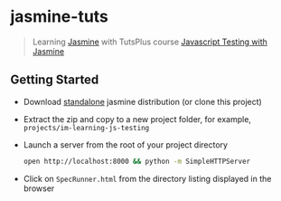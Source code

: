 # jasmine-tuts

> Learning [Jasmine](http://jasmine.github.io/2.0/introduction.html)
with TutsPlus course [Javascript Testing with Jasmine](https://courses.tutsplus.com/courses/javascript-testing-with-jasmine)

## Getting Started

* Download [standalone](https://github.com/pivotal/jasmine/releases) jasmine distribution (or clone this project)
* Extract the zip and copy to a new project folder, for example, `projects/im-learning-js-testing`
* Launch a server from the root of your project directory

  ```bash
  open http://localhost:8000 && python -m SimpleHTTPServer
  ```
* Click on `SpecRunner.html` from the directory listing displayed in the browser
